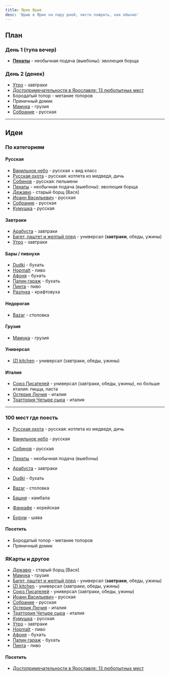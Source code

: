 ```yaml
---
title: Ярик Врыв 
desc: 'Врыв в Ярик на пару дней, чисто пожрать, как обычно' 
---
```


## План 

### День 1 (тупа вечер)

- [**Пенаты**](https://yandex.ru/maps/-/CDRlYS53) - необычная подача (выебоны): эволюция борща

### День 2 (денек)

- [Утро](https://yandex.ru/maps/-/CDRlYG4c) - завтраки
- [Достопримечательности в Ярославле: 13 любопытных мест](https://yandex.ru/maps/discovery/podborka_chto-posmotret-dostoprimechatel-nosti_yaroslavl-16/?ll=39.867594%2C57.653274&z=12)
- Бородатый топор - метание топоров
- Пряничный домик
- [Мамука](https://yandex.ru/maps/-/CDBoiYoo) - грузия
- [Собрание](https://yandex.ru/maps/-/CDRlYZOz) - русская


---

## Идеи

### По категориям

#### Русская

- [Ванильное небо](https://yandex.ru/maps/-/CDRlYR06) - русская + вид класс
- [Русская охота](https://yandex.ru/maps/-/CDRlYS2J) - русская: котлета из медведя, дичь
- [Собинов](https://yandex.ru/maps/-/CDRlYSON) - русская: пельмени
- [Пенаты](https://yandex.ru/maps/-/CDRlYS53) - необычная подача (выебоны): эволюция борща
- [Дежавю](https://yandex.ru/maps/-/CDRl4MOC) - старый борщ [Вася]
- [Иоанн Васильевич](https://yandex.ru/maps/-/CDeejRLw) - русская
- [Собрание](https://yandex.ru/maps/-/CDRlYZOz) - русская
- [Кумушка](https://yandex.ru/maps/-/CDRlYCNY) - русская

#### Завтраки

- [Арабуста](https://yandex.ru/maps/-/CDRl4QPX) - завтраки
- [Багет, паштет и желтый плед](https://yandex.ru/maps/-/CDRlYJ7o) - универсал (**завтраки**, обеды, ужины)
- [Утро](https://yandex.ru/maps/-/CDRlYG4c) - завтраки

#### Бары / пивнухи

- [Dudki](https://yandex.ru/maps/-/CDeOuDks) - бухать
- [Hopmalt](https://yandex.ru/maps/-/CDahuJ0i) - пиво
- [Афоня](https://yandex.ru/maps/-/CDRlYH4h) - бухать
- [Папин гараж](https://yandex.ru/maps/-/CDuW60IN) - бухать
- [Пинта](https://yandex.ru/maps/-/CDRlYL2s) - пиво
- [Разлука](https://yandex.ru/maps/-/CDR3NBL7) - крафтовуха

#### Недорогая

- [Bazar](https://yandex.ru/maps/org/bazar/220391392409/?ll=39.869876%2C57.628543&z=14) - столовка 

#### Грузия

- [Мамука](https://yandex.ru/maps/-/CDBoiYoo) - грузия

#### Универсал

- [IZI kitchen](https://yandex.ru/maps/-/CDqfnU3Z) - универсал (завтраки, обеды, ужины)

#### Италия

- [Союз Писателей](https://yandex.ru/maps/-/CDRlYG-K) - универсал (завтраки, обеды, ужины), но больше италия: пицца, паста
- [Остерия Лючия](https://yandex.ru/maps/-/CDUheJjJ) - италия
- [Траттория Четыре сыра](https://yandex.ru/maps/-/CDRlYCi3) - италия

---

### 100 мест где поесть

- [Русская охота](https://yandex.ru/maps/-/CDRlYS2J) - русская: котлета из медведя, дичь
- [Ванильное небо](https://yandex.ru/maps/-/CDRlYR06) - русская
- [Собинов](https://yandex.ru/maps/-/CDRlYSON) - русская 
- [Пенаты](https://yandex.ru/maps/-/CDRlYS53) - необычная подача (выебоны)

- [Арабуста](https://yandex.ru/maps/-/CDRl4QPX) - завтраки

- [Dudki](https://yandex.ru/maps/-/CDeOuDks) - бухать
- [Bazar](https://yandex.ru/maps/org/bazar/220391392409/?ll=39.869876%2C57.628543&z=14) - столовка 
- [Башня](https://yandex.ru/maps/-/CDRlYWmz) - камбала
- [Фанкафе](https://yandex.ru/maps/-/CDRl4Upq) - корейская 
- [Бурум](https://yandex.ru/maps/org/burum/1755904134/?ll=39.882769%2C57.626988&z=16) - шава

#### Посетить

- Бородатый топор - метание топоров
- Пряничный домик

### ЯКарты и другое

- [Дежавю](https://yandex.ru/maps/-/CDRl4MOC) - старый борщ [Вася]
- [Мамука](https://yandex.ru/maps/-/CDBoiYoo) - грузия
- [Багет, паштет и желтый плед](https://yandex.ru/maps/-/CDRlYJ7o) - универсал (**завтраки**, обеды, ужины)
- [IZI kitchen](https://yandex.ru/maps/-/CDqfnU3Z) - универсал (завтраки, обеды, ужины)
- [Союз Писателей](https://yandex.ru/maps/-/CDRlYG-K) - универсал (завтраки, обеды, ужины)
- [Иоанн Васильевич](https://yandex.ru/maps/-/CDeejRLw) - русская
- [Собрание](https://yandex.ru/maps/-/CDRlYZOz) - русская
- [Остерия Лючия](https://yandex.ru/maps/-/CDUheJjJ) - италия
- [Траттория Четыре сыра](https://yandex.ru/maps/-/CDRlYCi3) - италия
- [Кумушка](https://yandex.ru/maps/-/CDRlYCNY) - русская
- [Утро](https://yandex.ru/maps/-/CDRlYG4c) - завтраки
- [Hopmalt](https://yandex.ru/maps/-/CDahuJ0i) - пиво
- [Афоня](https://yandex.ru/maps/-/CDRlYH4h) - бухать
- [Папин гараж](https://yandex.ru/maps/-/CDuW60IN) - бухать
- [Пинта](https://yandex.ru/maps/-/CDRlYL2s) - пиво

#### Посетить

- [Достопримечательности в Ярославле: 13 любопытных мест](https://yandex.ru/maps/discovery/podborka_chto-posmotret-dostoprimechatel-nosti_yaroslavl-16/?ll=39.867594%2C57.653274&z=12)